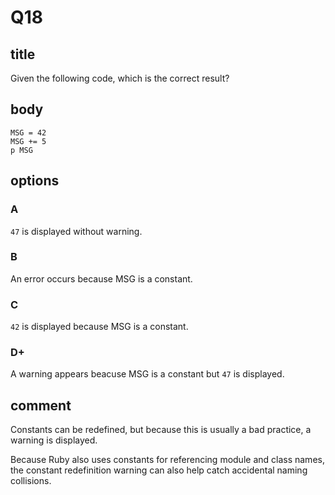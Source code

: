 # Q18

## title

Given the following code, which is the correct result?

## body

```
MSG = 42
MSG += 5
p MSG
```

## options

### A

`47` is displayed without warning.

### B

An error occurs because MSG is a constant.

### C

`42` is displayed because MSG is a constant.

### D+

A warning appears beacuse MSG is a constant but `47` is displayed.

## comment

Constants can be redefined, but because this is usually a bad practice, a warning is displayed.

Because Ruby also uses constants for referencing module and class names, the constant redefinition warning can also help catch accidental naming collisions.

